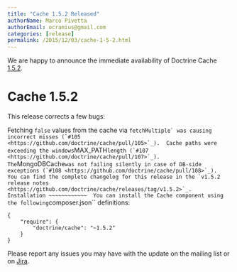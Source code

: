 ```yaml
---
title: "Cache 1.5.2 Released"
authorName: Marco Pivetta
authorEmail: ocramius@gmail.com
categories: [release]
permalink: /2015/12/03/cache-1-5-2.html
---
```

We are happy to announce the immediate availability of Doctrine Cache
[1.5.2](https://github.com/doctrine/cache/releases/tag/v1.5.2).

Cache 1.5.2
===========

This release corrects a few bugs:

Fetching `false` values from the cache via
`` fetchMultiple` was causing incorrect misses (`#105 <https://github.com/doctrine/cache/pull/105>`_).  Cache paths were exceeding the windows ``MAX\_PATH`` length (`#107 <https://github.com/doctrine/cache/pull/107>`_).  The ``MongoDBCache`` was not failing silently in case of DB-side exceptions (`#108 <https://github.com/doctrine/cache/pull/108>`_).  You can find the complete changelog for this release in the `v1.5.2 release notes <https://github.com/doctrine/cache/releases/tag/v1.5.2>`_.  Installation ~~~~~~~~~~~~  You can install the Cache component using the following ``composer.json\`\`
definitions:

~~~~ {.sourceCode .json}
{
    "require": {
        "doctrine/cache": "~1.5.2"
    }
}
~~~~

Please report any issues you may have with the update on the mailing
list or on [Jira](http://www.doctrine-project.org/jira).
